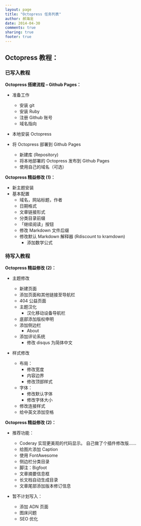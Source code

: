 ```yaml
---
layout: page
title: "Octopress 任务列表"
author: 郝海龙
date: 2014-04-30
comments: true
sharing: true
footer: true
---
```


## Octopress 教程：
### 已写入教程

**Octopress 搭建流程 – Github Pages：**

- 准备工作  
	- 安装 git   
	- 安装 Ruby   
	- 注册 Github 账号   
	- 域名指向  

- 本地安装 Octopress
- 将 Octopress 部署到 Github Pages  
	- 新建库 (Repository)  
	- 将本地部署的 Octopress 发布到 Github Pages  
	- 使用自己的域名（可选）

**Octopress 精益修改 (1)：**

- 新主题安装
- 基本配置
	- 域名，网站标题，作者
	- 日期格式
	- 文章链接形式
	- 分类目录前缀
	- 「继续阅读」按钮
	- 修改 Markdown 文件后缀  
	- 修改默认 Markdown 解释器 (Rdiscount to kramdown)
		- 添加数学公式


### 待写入教程

**Octopress 精益修改 (2)：**

- 主题修改
	- 新建页面
	- 添加页面和其他链接至导航栏
	- 404 公益页面
	- 主题汉化
		- 汉化移动设备导航栏
	- 底部添加版权申明
	- 添加侧边栏
		- About
	- 添加评论系统
		- 修改 disqus 为简体中文

- 样式修改
	- 布局：
		- 修改宽度
		- 内容边界
		- 修改顶部样式
	- 字体：
		- 修改默认字体
		- 修改字体大小
	- 修改连接样式
	- 给中英文添加空格

**Octopress 精益修改 (2)：**

- 推荐功能：
	- Coderay 实现更美观的代码显示。 
		自己做了个插件修改版……
	- 给图片添加 Caption 
	- 使用 FontAwesome 
	- 侧边栏分类目录
	- 脚注：Bigfoot
	- 文章摘要信息框
	- 长文档自动生成目录
	- 文章尾部添加版本修订信息

- 暂不计划写入：
	- 添加 ADN 页面
	- 图床问题
	- SEO 优化